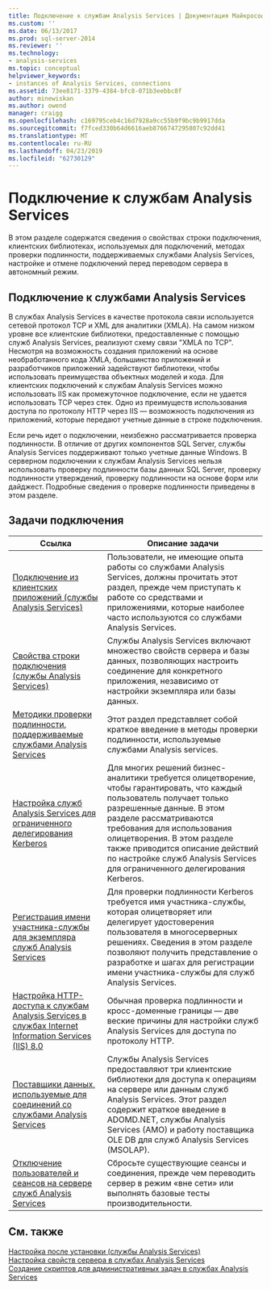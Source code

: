 ```yaml
---
title: Подключение к службам Analysis Services | Документация Майкрософт
ms.custom: ''
ms.date: 06/13/2017
ms.prod: sql-server-2014
ms.reviewer: ''
ms.technology:
- analysis-services
ms.topic: conceptual
helpviewer_keywords:
- instances of Analysis Services, connections
ms.assetid: 73ee8171-3379-4384-bfc8-071b3eebbc8f
author: minewiskan
ms.author: owend
manager: craigg
ms.openlocfilehash: c169795ceb4c16d7928a9cc55b9f9bc9b9917dda
ms.sourcegitcommit: f7fced330b64d6616aeb8766747295807c92dd41
ms.translationtype: MT
ms.contentlocale: ru-RU
ms.lasthandoff: 04/23/2019
ms.locfileid: "62730129"
---
```

# <a name="connect-to-analysis-services"></a>Подключение к службам Analysis Services
  В этом разделе содержатся сведения о свойствах строки подключения, клиентских библиотеках, используемых для подключений, методах проверки подлинности, поддерживаемых службами Analysis Services, настройке и отмене подключений перед переводом сервера в автономный режим.  
  
## <a name="analysis-services-connections"></a>Подключение к службами Analysis Services  
 В службах Analysis Services в качестве протокола связи используется сетевой протокол TCP и XML для аналитики (XMLA). На самом низком уровне все клиентские библиотеки, предоставленные с помощью служб Analysis Services, реализуют схему связи "XMLA по TCP". Несмотря на возможность создания приложений на основе необработанного кода XMLA, большинство приложений и разработчиков приложений задействуют библиотеки, чтобы использовать преимущества объектных моделей и кода. Для клиентских подключений к службам Analysis Services можно использовать IIS как промежуточное подключение, если не удается использовать TCP через стек. Одно из преимуществ использования доступа по протоколу HTTP через IIS — возможность подключения из приложений, которые передают учетные данные в строке подключения.  
  
 Если речь идет о подключении, неизбежно рассматривается проверка подлинности. В отличие от других компонентов SQL Server, службы Analysis Services поддерживают только учетные данные Windows. В серверном подключении к службам Analysis Services нельзя использовать проверку подлинности базы данных SQL Server, проверку подлинности утверждений, проверку подлинности на основе форм или дайджест. Подробные сведения о проверке подлинности приведены в этом разделе.  
  
##  <a name="bkmk_clientApps"></a> Задачи подключения  
  
|Ссылка|Описание задачи|  
|----------|----------------------|  
|[Подключение из клиентских приложений (службы Analysis Services)](connect-from-client-applications-analysis-services.md)|Пользователи, не имеющие опыта работы со службами Analysis Services, должны прочитать этот раздел, прежде чем приступать к работе со средствами и приложениями, которые наиболее часто используются со службами Analysis Services.|  
|[Свойства строки подключения (службы Analysis Services)](connection-string-properties-analysis-services.md)|Службы Analysis Services включают множество свойств сервера и базы данных, позволяющих настроить соединение для конкретного приложения, независимо от настройки экземпляра или базы данных.|  
|[Методики проверки подлинности, поддерживаемые службами Analysis Services](authentication-methodologies-supported-by-analysis-services.md)|Этот раздел представляет собой краткое введение в методы проверки подлинности, используемые службами Analysis services.|  
|[Настройка служб Analysis Services для ограниченного делегирования Kerberos](configure-analysis-services-for-kerberos-constrained-delegation.md)|Для многих решений бизнес-аналитики требуется олицетворение, чтобы гарантировать, что каждый пользователь получает только разрешенные данные. В этом разделе рассматриваются требования для использования олицетворения. В этом разделе также приводится описание действий по настройке служб Analysis Services для ограниченного делегирования Kerberos.|  
|[Регистрация имени участника-службы для экземпляра служб Analysis Services](spn-registration-for-an-analysis-services-instance.md)|Для проверки подлинности Kerberos требуется имя участника-службы, которая олицетворяет или делегирует удостоверения пользователя в многосерверных решениях. Сведения в этом разделе позволяют получить представление о разработке и шагах для регистрации имени участника-службы для служб Analysis Services.|  
|[Настройка HTTP-доступа к службам Analysis Services в службах Internet Information Services (IIS) 8.0](configure-http-access-to-analysis-services-on-iis-8-0.md)|Обычная проверка подлинности и кросс-доменные границы — две веские причины для настройки служб Analysis Services для доступа по протоколу HTTP.|  
|[Поставщики данных, используемые для соединений со службами Analysis Services](data-providers-used-for-analysis-services-connections.md)|Службы Analysis Services предоставляют три клиентские библиотеки для доступа к операциям на сервере или данным служб Analysis Services. Этот раздел содержит краткое введение в ADOMD.NET, службы Analysis Services (AMO) и работу поставщика OLE DB для служб Analysis Services (MSOLAP).|  
|[Отключение пользователей и сеансов на сервере служб Analysis Services](disconnect-users-and-sessions-on-analysis-services-server.md)|Сбросьте существующие сеансы и соединения, прежде чем переводить сервер в режим «вне сети» или выполнять базовые тесты производительности.|  
  
## <a name="see-also"></a>См. также  
 [Настройка после установки (службы Analysis Services)](post-install-configuration-analysis-services.md)   
 [Настройка свойств сервера в службах Analysis Services](../server-properties/server-properties-in-analysis-services.md)   
 [Создание скриптов для административных задач в службах Analysis Services](../script-administrative-tasks-in-analysis-services.md)  
  
  
